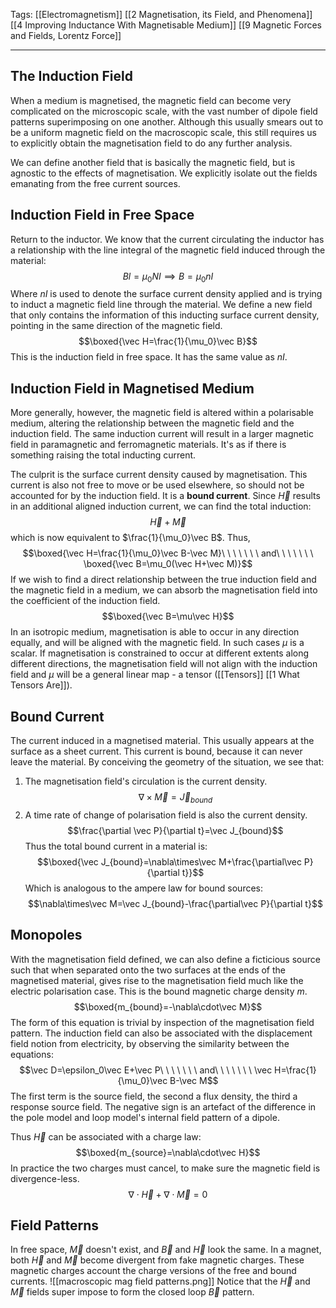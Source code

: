 Tags: [[Electromagnetism]] [[2 Magnetisation, its Field, and Phenomena]] [[4 Improving Inductance With Magnetisable Medium]] [[9 Magnetic Forces and Fields, Lorentz Force]]
___
## The Induction Field
When a medium is magnetised, the magnetic field can become very complicated on the microscopic scale, with the vast number of dipole field patterns superimposing on one another. Although this usually smears out to be a uniform magnetic field on the macroscopic scale, this still requires us to explicitly obtain the magnetisation field to do any further analysis. 

We can define another field that is basically the magnetic field, but is agnostic to the effects of magnetisation. We explicitly isolate out the fields emanating from the free current sources. 
## Induction Field in Free Space
Return to the inductor. We know that the current circulating the inductor has a relationship with the line integral of the magnetic field induced through the material: 
$$Bl=\mu_0NI\implies B=\mu_0nI$$
Where $nI$ is used to denote the surface current density applied and is trying to induct a magnetic field line through the material. We define a new field that only contains the information of this inducting surface current density, pointing in the same direction of the magnetic field. 
$$\boxed{\vec H=\frac{1}{\mu_0}\vec B}$$
This is the induction field in free space. It has the same value as $nI$. 
## Induction Field in Magnetised Medium
More generally, however, the magnetic field is altered within a polarisable medium, altering the relationship between the magnetic field and the induction field. The same induction current will result in a larger magnetic field in paramagnetic and ferromagnetic materials. It's as if there is something raising the total inducting current. 

The culprit is the surface current density caused by magnetisation. This current is also not free to move or be used elsewhere, so should not be accounted for by the induction field. It is a **bound current**. Since $\vec H$ results in an additional aligned induction current, we can find the total induction:
$$\vec H+\vec M$$
which is now equivalent to $\frac{1}{\mu_0}\vec B$. Thus,
$$\boxed{\vec H=\frac{1}{\mu_0}\vec B-\vec M}\ \ \ \ \ \ \ and\ \ \ \ \ \ \ \boxed{\vec B=\mu_0(\vec H+\vec M)}$$
If we wish to find a direct relationship between the true induction field and the magnetic field in a medium, we can absorb the magnetisation field into the coefficient of the induction field. 
$$\boxed{\vec B=\mu\vec H}$$
In an isotropic medium, magnetisation is able to occur in any direction equally, and will be aligned with the magnetic field. In such cases $\mu$ is a scalar. If magnetisation is constrained to occur at different extents along different directions, the magnetisation field will not align with the induction field and $\mu$ will be a general linear map - a tensor ([[Tensors]] [[1 What Tensors Are]]). 
## Bound Current
The current induced in a magnetised material. This usually appears at the surface as a sheet current. This current is bound, because it can never leave the material. By conceiving the geometry of the situation, we see that: 
1. The magnetisation field's circulation is the current density. $$\nabla\times\vec M=\vec J_{bound}$$
2. A time rate of change of polarisation field is also the current density. $$\frac{\partial \vec P}{\partial t}=\vec J_{bound}$$
Thus the total bound current in a material is:
$$\boxed{\vec J_{bound}=\nabla\times\vec M+\frac{\partial\vec P}{\partial t}}$$
Which is analogous to the ampere law for bound sources:
$$\nabla\times\vec M=\vec J_{bound}-\frac{\partial\vec P}{\partial t}$$
## Monopoles
With the magnetisation field defined, we can also define a ficticious source such that when separated onto the two surfaces at the ends of the magnetised material, gives rise to the magnetisation field much like the electric polarisation case. This is the bound magnetic charge density $m$. 
$$\boxed{m_{bound}=-\nabla\cdot\vec M}$$
The form of this equation is trivial by inspection of the magnetisation field pattern. The induction field can also be associated with the displacement field notion from electricity, by observing the similarity between the equations: 
$$\vec D=\epsilon_0\vec E+\vec P\ \ \ \ \ \ \ and\ \ \ \ \ \ \ \vec H=\frac{1}{\mu_0}\vec B-\vec M$$
The first term is the source field, the second a flux density, the third a response source field. The negative sign is an artefact of the difference in the pole model and loop model's internal field pattern of a dipole. 

Thus $\vec H$ can be associated with a charge law: 
$$\boxed{m_{source}=\nabla\cdot\vec H}$$
In practice the two charges must cancel, to make sure the magnetic field is divergence-less. 
$$\nabla\cdot\vec H+\nabla\cdot\vec M=0$$
## Field Patterns
In free space, $\vec M$ doesn't exist, and $\vec B$ and $\vec H$ look the same. In a magnet, both $\vec H$ and $\vec M$ become divergent from fake magnetic charges. These magnetic charges account the charge versions of the free and bound currents. 
![[macroscopic mag field patterns.png]]
Notice that the $\vec H$ and $\vec M$ fields super impose to form the closed loop $\vec B$ pattern. 